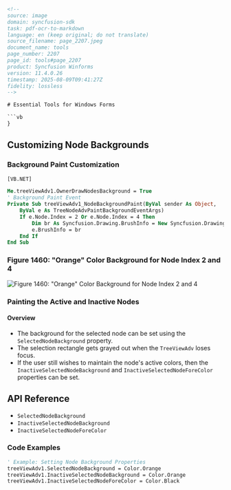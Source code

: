 ```html
<!-- 
source: image
domain: syncfusion-sdk
task: pdf-ocr-to-markdown
language: en (keep original; do not translate)
source_filename: page_2207.jpeg
document_name: tools
page_number: 2207
page_id: tools#page_2207
product: Syncfusion Winforms
version: 11.4.0.26
timestamp: 2025-08-09T09:41:27Z
fidelity: lossless
-->

# Essential Tools for Windows Forms

```vb
}
```

## Customizing Node Backgrounds

### Background Paint Customization

```vb
[VB.NET]

Me.treeViewAdv1.OwnerDrawNodesBackground = True
' Background Paint Event
Private Sub treeViewAdv1_NodeBackgroundPaint(ByVal sender As Object,
    ByVal e As TreeNodeAdvPaintBackgroundEventArgs)
    If e.Node.Index = 2 Or e.Node.Index = 4 Then
        Dim br As Syncfusion.Drawing.BrushInfo = New Syncfusion.Drawing.BrushInfo(Color.Orange)
        e.BrushInfo = br
    End If
End Sub
```

### Figure 1460: "Orange" Color Background for Node Index 2 and 4

![Figure 1460: "Orange" Color Background for Node Index 2 and 4](image.png)

### Painting the Active and Inactive Nodes

#### Overview

- The background for the selected node can be set using the `SelectedNodeBackground` property.
- The selection rectangle gets grayed out when the `TreeViewAdv` loses focus.
- If the user still wishes to maintain the node's active colors, then the `InactiveSelectedNodeBackground` and `InactiveSelectedNodeForeColor` properties can be set.

## API Reference

- `SelectedNodeBackground`
- `InactiveSelectedNodeBackground`
- `InactiveSelectedNodeForeColor`

### Code Examples

```vb
' Example: Setting Node Background Properties
treeViewAdv1.SelectedNodeBackground = Color.Orange
treeViewAdv1.InactiveSelectedNodeBackground = Color.Orange
treeViewAdv1.InactiveSelectedNodeForeColor = Color.Black
```

<!-- tags: [WinForms, TreeViewAdv, NodeBackground, SelectedNodeBackground, InactiveSelectedNodeBackground, InactiveSelectedNodeForeColor] keywords: [TreeViewAdv, node, background, selection, color, painting, custom, property] -->
```